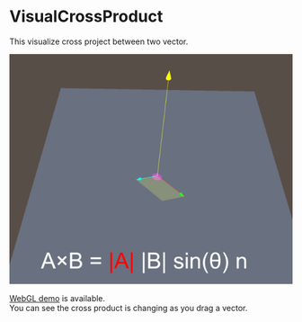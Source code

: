 # VisualCrossProduct
This visualize cross project between two vector.

![screenshot](https://github.com/exawon/VisualCrossProduct/blob/master/screenshot.png)  

[WebGL demo](https://developer.cloud.unity3d.com/share/bJvXg0H47m/webgl/) is available.  
You can see the cross product is changing as you drag a vector.
